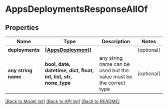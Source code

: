 # AppsDeploymentsResponseAllOf


## Properties
Name | Type | Description | Notes
------------ | ------------- | ------------- | -------------
**deployments** | [**[AppsDeployment]**](AppsDeployment.md) |  | [optional] 
**any string name** | **bool, date, datetime, dict, float, int, list, str, none_type** | any string name can be used but the value must be the correct type | [optional]

[[Back to Model list]](../README.md#documentation-for-models) [[Back to API list]](../README.md#documentation-for-api-endpoints) [[Back to README]](../README.md)


